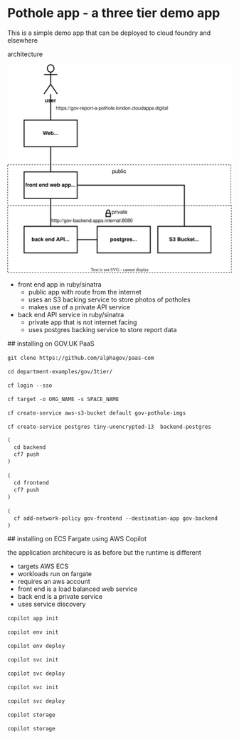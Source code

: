 # Pothole app - a three tier demo app

This is a simple demo app that can be deployed to cloud foundry and elsewhere

architecture

![](docs/source/architecture/architecture.svg)

- front end app in ruby/sinatra
  - public app with route from the internet
  - uses an S3 backing service to store photos of potholes
  - makes use of a private API service
- back end API service in ruby/sinatra
  - private app that is not internet facing
  - uses postgres backing service to store report data 


## installing on GOV.UK PaaS

`git clone https://github.com/alphagov/paas-com`

`cd department-examples/gov/3tier/`

`cf login --sso`

`cf target -o ORG_NAME -s SPACE_NAME`

`cf create-service aws-s3-bucket default gov-pothole-imgs`

`cf create-service postgres tiny-unencrypted-13  backend-postgres`

```
(
  cd backend
  cf7 push
)

(
  cd frontend
  cf7 push
)

(
  cf add-network-policy gov-frontend --destination-app gov-backend
)

```

## installing on ECS Fargate using AWS Copilot

the application architecure is as before but the runtime is different

- targets AWS ECS
- workloads run on fargate
- requires an aws account
- front end is a load balanced web service
- back end is a private service
- uses service discovery  


`copilot app init`

`copilot env init`

`copilot env deploy`

`copilot svc init`

`copilot svc deploy`

`copilot svc init`

`copilot svc deploy`

`copilot storage`

`copilot storage`




